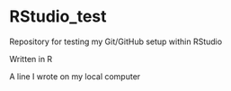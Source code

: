 # RStudio_test
Repository for testing my Git/GitHub setup within RStudio

Written in R

A line I wrote on my local computer  
